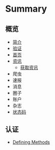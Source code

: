 # Summary

## 概览

* [简介](README.md)
* [验证](yan-zheng.md)
* [首页](shou-ye.md)
* [资讯](zi-xun.md)
  * [获取资讯](zi-xun/huo-qu-zi-xun.md)
* 爬虫
* 速报
* 消息
* 圈子
* 账户
* 杂志
* [状态码](zhang-jie.md)

## 认证

* [Defining Methods](methods.md)

